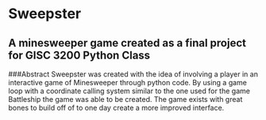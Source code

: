 # Sweepster
## A minesweeper game created as a final project for GISC 3200 Python Class
###Abstract 
Sweepster was created with the idea of involving a player in an interactive game of Minesweeper through python code. By using a game loop with a coordinate calling system similar to the one used for the game Battleship the game was able to be created. The game exists with great bones to build off of to one day create a more improved interface. 
